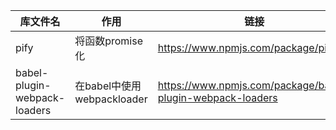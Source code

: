 | 库文件名                     | 作用                       | 链接                                                       |
| ---------------------------- | -------------------------- | ---------------------------------------------------------- |
| pify                         | 将函数promise化            | https://www.npmjs.com/package/pify                         |
| babel-plugin-webpack-loaders | 在babel中使用webpackloader | https://www.npmjs.com/package/babel-plugin-webpack-loaders |

